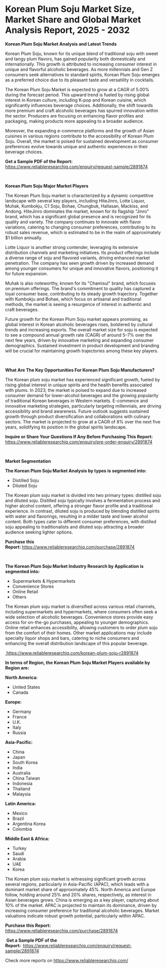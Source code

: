<p><h1>Korean Plum Soju Market Size, Market Share and Global Market Analysis Report, 2025 - 2032</h1></p><p><strong>Korean Plum Soju Market Analysis and Latest Trends</strong></p>
<p><p>Korean Plum Soju, known for its unique blend of traditional soju with sweet and tangy plum flavors, has gained popularity both domestically and internationally. This growth is attributed to increasing consumer interest in unique and flavorful alcoholic beverages. As more millennials and Gen Z consumers seek alternatives to standard spirits, Korean Plum Soju emerges as a preferred choice due to its pleasant taste and versatility in cocktails.</p><p>The Korean Plum Soju Market is expected to grow at a CAGR of 5.00% during the forecast period. This upward trend is fueled by rising global interest in Korean culture, including K-pop and Korean cuisine, which significantly influences beverage choices. Additionally, the shift towards more premium and craft alcoholic beverages has spurred innovation within the sector. Producers are focusing on enhancing flavor profiles and packaging, making products more appealing to a broader audience.</p><p>Moreover, the expanding e-commerce platforms and the growth of Asian cuisines in various regions contribute to the accessibility of Korean Plum Soju. Overall, the market is poised for sustained development as consumer preferences evolve towards unique and authentic experiences in their beverage choices.</p></p>
<p><strong>Get a Sample PDF of the Report:&nbsp;</strong> <a href="https://www.reliableresearchiq.com/enquiry/request-sample/2891874?utm_campaign=2458&utm_medium=2&utm_source=Github&utm_content=ia&utm_term=14032025&utm_id=korean-plum-soju">https://www.reliableresearchiq.com/enquiry/request-sample/2891874</a></p>
<p>&nbsp;</p>
<p><strong>Korean Plum Soju Major Market Players</strong></p>
<p><p>The Korean Plum Soju market is characterized by a dynamic competitive landscape with several key players, including HiteJinro, Lotte Liquor, Muhak, Kumbokju, C1 Soju, Bohae, Chungbuk, Hallasan, Mackiss, and Andong. HiteJinro dominates the market, known for its flagship "Jinro" brand, which has a significant global presence and is recognized for its quality and variety. The company continues to innovate with flavor variations, catering to changing consumer preferences, contributing to its robust sales revenue, which is estimated to be in the realm of approximately $1 billion annually.</p><p>Lotte Liquor is another strong contender, leveraging its extensive distribution channels and marketing initiatives. Its product offerings include a diverse range of soju and flavored variants, driving enhanced market penetration. The company has seen growth driven by increased demand among younger consumers for unique and innovative flavors, positioning it for future expansion.</p><p>Muhak is also noteworthy, known for its "Chamisul" brand, which focuses on premium offerings. The brand's commitment to quality has captured a loyal consumer base, contributing to its steady growth trajectory. Together with Kumbokju and Bohae, which focus on artisanal and traditional methods, the market is seeing a resurgence of interest in authentic and craft beverages.</p><p>Future growth for the Korean Plum Soju market appears promising, as global interest in Korean alcoholic beverages rises, bolstered by cultural trends and increasing exports. The overall market size for soju is expected to see a compound annual growth rate (CAGR) of around 5–7% over the next few years, driven by innovative marketing and expanding consumer demographics. Sustained investment in product development and branding will be crucial for maintaining growth trajectories among these key players.</p></p>
<p>&nbsp;</p>
<p><strong>What Are The Key Opportunities For Korean Plum Soju Manufacturers?</strong></p>
<p><p>The Korean plum soju market has experienced significant growth, fueled by rising global interest in unique spirits and the health benefits associated with plums. In 2023, the market is poised to expand due to increased consumer demand for lower-alcohol beverages and the growing popularity of traditional Korean beverages in Western markets. E-commerce and innovative marketing strategies, particularly targeting millennials, are driving accessibility and brand awareness. Future outlook suggests sustained growth through product diversification and collaborations with culinary sectors. The market is projected to grow at a CAGR of 8% over the next five years, solidifying its position in the global spirits landscape.</p></p>
<p><strong>Inquire or Share Your Questions If Any Before Purchasing This Report:</strong> <a href="https://www.reliableresearchiq.com/enquiry/pre-order-enquiry/2891874?utm_campaign=2458&utm_medium=2&utm_source=Github&utm_content=ia&utm_term=14032025&utm_id=korean-plum-soju">https://www.reliableresearchiq.com/enquiry/pre-order-enquiry/2891874</a></p>
<p>&nbsp;</p>
<p><strong>Market Segmentation</strong></p>
<p><strong>The Korean Plum Soju Market Analysis by types is segmented into:</strong></p>
<p><ul><li>Distilled Soju</li><li>Diluted Soju</li></ul></p>
<p><p>The Korean plum soju market is divided into two primary types: distilled soju and diluted soju. Distilled soju typically involves a fermentation process and higher alcohol content, offering a stronger flavor profile and a traditional experience. In contrast, diluted soju is produced by blending distilled spirits with water and flavorings, resulting in a milder taste and lower alcohol content. Both types cater to different consumer preferences, with distilled soju appealing to traditionalists and diluted soju attracting a broader audience seeking lighter options.</p></p>
<p><strong>Purchase this Report:&nbsp;</strong><a href="https://www.reliableresearchiq.com/purchase/2891874?utm_campaign=2458&utm_medium=2&utm_source=Github&utm_content=ia&utm_term=14032025&utm_id=korean-plum-soju">https://www.reliableresearchiq.com/purchase/2891874</a></p>
<p>&nbsp;</p>
<p><strong>The Korean Plum Soju Market Industry Research by Application is segmented into:</strong></p>
<p><ul><li>Supermarkets & Hypermarkets</li><li>Convenience Stores</li><li>Online Retail</li><li>Others</li></ul></p>
<p><p>The Korean plum soju market is diversified across various retail channels, including supermarkets and hypermarkets, where consumers often seek a wide selection of alcoholic beverages. Convenience stores provide easy access for on-the-go purchases, appealing to younger demographics. Online retail enhances accessibility, allowing customers to order plum soju from the comfort of their homes. Other market applications may include specialty liquor shops and bars, catering to niche consumers and enhancing the overall distribution landscape of this popular beverage.</p></p>
<p><a href="https://www.reliableresearchiq.com/korean-plum-soju-r2891874?utm_campaign=2458&utm_medium=2&utm_source=Github&utm_content=ia&utm_term=14032025&utm_id=korean-plum-soju">&nbsp;https://www.reliableresearchiq.com/korean-plum-soju-r2891874</a></p>
<p><strong>In terms of Region, the Korean Plum Soju Market Players available by Region are:</strong></p>
<p>
    <p> <strong> North America: </strong>
        <ul>
            <li>United States</li>
            <li>Canada</li>
        </ul>
        </p> 
    <p> <strong> Europe: </strong>
        <ul>
            <li>Germany</li>
            <li>France</li>
            <li>U.K.</li>
            <li>Italy</li>
            <li>Russia</li>
        </ul>
        </p> 
    <p> <strong> Asia-Pacific: </strong>
        <ul>
            <li>China</li>
            <li>Japan</li>
            <li>South Korea</li>
            <li>India</li>
            <li>Australia</li>
            <li>China Taiwan</li>
            <li>Indonesia</li>
            <li>Thailand</li>
            <li>Malaysia</li>
        </ul>
        </p> 
    <p> <strong> Latin America: </strong>
        <ul>
            <li>Mexico</li>
            <li>Brazil</li>
            <li>Argentina Korea</li>
            <li>Colombia</li>
        </ul>
        </p> 
    <p> <strong> Middle East & Africa: </strong>
        <ul>
            <li>Turkey</li>
            <li>Saudi</li>
            <li>Arabia</li>
            <li>UAE</li>
            <li>Korea</li>
        </ul>
    </p>
    </p>
<p><p>The Korean plum soju market is witnessing significant growth across several regions, particularly in Asia-Pacific (APAC), which leads with a dominant market share of approximately 45%. North America and Europe follow, holding around 25% and 20% shares, respectively, as interest in Asian beverages grows. China is emerging as a key player, capturing about 10% of the market. APAC is projected to maintain its dominance, driven by increasing consumer preference for traditional alcoholic beverages. Market valuations indicate robust growth potential, particularly within APAC.</p></p>
<p><strong>Purchase this Report: </strong><a href="https://www.reliableresearchiq.com/purchase/2891874?utm_campaign=2458&utm_medium=2&utm_source=Github&utm_content=ia&utm_term=14032025&utm_id=korean-plum-soju">https://www.reliableresearchiq.com/purchase/2891874</a></p>
<p>&nbsp;<strong>Get a Sample PDF of the Report:&nbsp;&nbsp;</strong><a href="https://www.reliableresearchiq.com/enquiry/request-sample/2891874?utm_campaign=2458&utm_medium=2&utm_source=Github&utm_content=ia&utm_term=14032025&utm_id=korean-plum-soju">https://www.reliableresearchiq.com/enquiry/request-sample/2891874</a></p>
<p><strong></strong></p>
<p>Check more reports on <a href="https://www.reliableresearchiq.com/?utm_campaign=2458&utm_medium=2&utm_source=Github&utm_content=ia&utm_term=14032025&utm_id=korean-plum-soju">https://www.reliableresearchiq.com/</a></p>